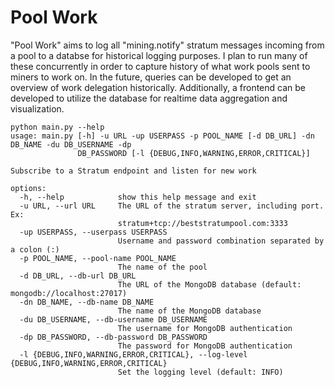 # Pool Work

"Pool Work" aims to log all "mining.notify" stratum messages incoming from a pool to a databse for historical logging purposes. I plan to run many of these concurrently in order to capture history of what work pools sent to miners to work on. In the future, queries can be developed to get an overview of work delegation historically. Additionally, a frontend can be developed to utilize the database for realtime data aggregation and visualization.

```
python main.py --help
usage: main.py [-h] -u URL -up USERPASS -p POOL_NAME [-d DB_URL] -dn DB_NAME -du DB_USERNAME -dp
               DB_PASSWORD [-l {DEBUG,INFO,WARNING,ERROR,CRITICAL}]

Subscribe to a Stratum endpoint and listen for new work

options:
  -h, --help            show this help message and exit
  -u URL, --url URL     The URL of the stratum server, including port. Ex:
                        stratum+tcp://beststratumpool.com:3333
  -up USERPASS, --userpass USERPASS
                        Username and password combination separated by a colon (:)
  -p POOL_NAME, --pool-name POOL_NAME
                        The name of the pool
  -d DB_URL, --db-url DB_URL
                        The URL of the MongoDB database (default: mongodb://localhost:27017)
  -dn DB_NAME, --db-name DB_NAME
                        The name of the MongoDB database
  -du DB_USERNAME, --db-username DB_USERNAME
                        The username for MongoDB authentication
  -dp DB_PASSWORD, --db-password DB_PASSWORD
                        The password for MongoDB authentication
  -l {DEBUG,INFO,WARNING,ERROR,CRITICAL}, --log-level {DEBUG,INFO,WARNING,ERROR,CRITICAL}
                        Set the logging level (default: INFO)
```
